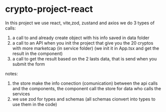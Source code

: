 # crypto-project-react

In this project we use react, vite,zod, zustand and axios
we do 3 types of calls:

1. a call to and already create object with his info saved in data folder
2. a call to an API when you init the project that give you the 20 cryptos with more marketcap (in service folder) (we init it in App.tsx and get the result in the component)
3. a call to get the result based on the 2 lasts data, that is send when you submit the form

notes:

1. the store make the info conection (comunication) between the api calls and the components, the component call the store for data who calls the services
2. we use zod for types and schemas (all schemas cionvert into types to use them in the code)
